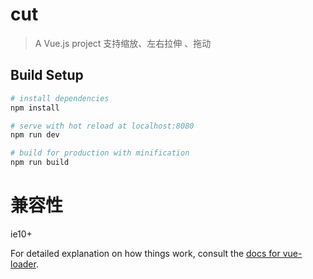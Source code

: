# cut

> A Vue.js project
> 支持缩放、左右拉伸 、拖动

## Build Setup

``` bash
# install dependencies
npm install

# serve with hot reload at localhost:8080
npm run dev

# build for production with minification
npm run build
```

# 兼容性
  ie10+

For detailed explanation on how things work, consult the [docs for vue-loader](http://vuejs.github.io/vue-loader).
